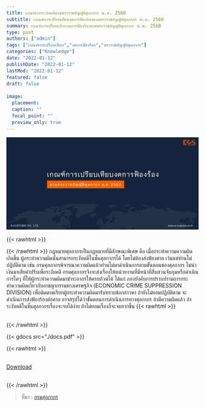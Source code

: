 ```yaml
---
title: เกณฑ์การระงับคดีตามพระราชบัญญัติศุลกากร พ.ศ. 2560
subtitle: เกณฑ์การเปรียบเทียบงดการฟ้องร้องตามพระราชบัญญัติศุลกากร พ.ศ. 2560
summary: เกณฑ์การเปรียบเทียบงดการฟ้องร้องตามพระราชบัญญัติศุลกากร พ.ศ. 2560
type: post
authors: ["admin"]
tags: ["เกณฑ์การเปรียบเทียบ","งดการฟ้องร้อง","พระราชบัญญัติศุลกากร"]
categories: ["Knowledge"]
date: "2022-01-12"
publishDate: "2022-01-12"
lastMod: "2022-01-12"
featured: false
draft: false

image:
  placement:
  caption: ""
  focal_point: ""
  preview_only: true
---
```


![](featured.png)


{{< rawhtml >}}
<br>

{{< /rawhtml >}}
 กฎหมายศุลกากรเป็นกฎหมายที่มีลักษณะพิเศษ คือ เมื่อกระทำความความผิดเกิดขึ้น ผู้กระทำความผิดนั้นสามารถระงับคดีในชั้นศุลกากรได้ โดยไม่ต้องส่งฟ้องศาล เว้นแต่ท่านไม่ปฏิบัติตาม เช่น กรมศุลกากรพิจารณาความผิดแล้วท่านไม่มาดำเนินการตามขั้นตอนของศุลกากร ไม่นำเงินมาเสียค่าปรับเพื่อระงับคดี กรมศุลกากรจึงจะส่งเรื่องให้หน่วยงานที่มีหน้าที่สืบสวนจับกุมหรือดำเนินการใดๆ ที่ให้ผู้กระทำความผิดมาชำระอากรให้ครบถ้วนได้ ได้แก่ กองบังคับการปราบปรามการกระทำความผิดเกี่ยวกับอาชญากรรมทางเศรษฐกิจ (ECONOMIC CRIME SUPPRESSION DIVISION) เพื่อติดตามเรียกผู้กระทำความผิดมารับทราบข้อกล่าวหา ถ้ายังไม่ยอมปฏิบัติตาม จะดำเนินการส่งฟ้องร้องต่อศาล  อาจสรุปได้ว่าขั้นตอนการดำเนินการทางศุลกากร ถ้ามีความผิดแล้ว ถ้าระงับคดีในชั้นศุลกากรเรื่องจะจบได้ง่าย ถ้าไม่ยอมเรื่องก็จะจบยากขึ้น 
{{< rawhtml >}}
<br>
<br>

{{< /rawhtml >}}

{{< gdocs src="./docs.pdf" >}}


{{< rawhtml >}}
<br>

<br>
<div class="article-tags">
<a class="badge badge-danger" href="./docs.pdf" target="_blank" id="download_files_new">Download</a>

</div>
<br>

{{< /rawhtml >}}

> ที่มา : [กรมศุลกากร](http://www.customs.go.th/data_files/d0ea27da266b967620e8f4e62b433643.pdf)